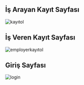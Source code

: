 ## İş Arayan Kayıt Sayfası  
![kayıtol](https://user-images.githubusercontent.com/74976052/129270160-9ef357ec-91c7-4197-a65b-9312af533a39.png)  

## İş Veren Kayıt Sayfası  
![employerkayıtol](https://user-images.githubusercontent.com/74976052/129270126-e5f27a3a-e2f9-433e-87eb-4639c151d7dd.png)  

## Giriş Sayfası  
![login](https://user-images.githubusercontent.com/74976052/129270164-eb038b40-9e8c-4d57-8a9f-c2146a45929b.png)  
